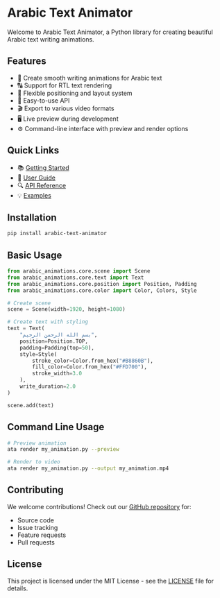 # Arabic Text Animator

Welcome to Arabic Text Animator, a Python library for creating beautiful Arabic text writing animations.

## Features

- 🎨 Create smooth writing animations for Arabic text
- 🔠 Support for RTL text rendering
- 📐 Flexible positioning and layout system
- 🎯 Easy-to-use API
- 🎬 Export to various video formats
- 🖥️ Live preview during development
- ⚙️ Command-line interface with preview and render options

## Quick Links

- 📚 [Getting Started](getting-started/index.md)
- 📖 [User Guide](user-guide/index.md)
- 🔍 [API Reference](api-reference/index.md)
- 💡 [Examples](examples/index.md)

## Installation

```bash
pip install arabic-text-animator
```

## Basic Usage

```python
from arabic_animations.core.scene import Scene
from arabic_animations.core.text import Text
from arabic_animations.core.position import Position, Padding
from arabic_animations.core.color import Color, Colors, Style

# Create scene
scene = Scene(width=1920, height=1080)

# Create text with styling
text = Text(
    "بسم الله الرحمن الرحيم",
    position=Position.TOP,
    padding=Padding(top=50),
    style=Style(
        stroke_color=Color.from_hex("#B8860B"),
        fill_color=Color.from_hex("#FFD700"),
        stroke_width=3.0
    ),
    write_duration=2.0
)

scene.add(text)
```

## Command Line Usage

```bash
# Preview animation
ata render my_animation.py --preview

# Render to video
ata render my_animation.py --output my_animation.mp4
```

## Contributing

We welcome contributions! Check out our [GitHub repository](https://github.com/saqib-ahmed/arabic-text-animator) for:

- Source code
- Issue tracking
- Feature requests
- Pull requests

## License

This project is licensed under the MIT License - see the [LICENSE](https://github.com/saqib-ahmed/arabic-text-animator/blob/main/LICENSE) file for details.